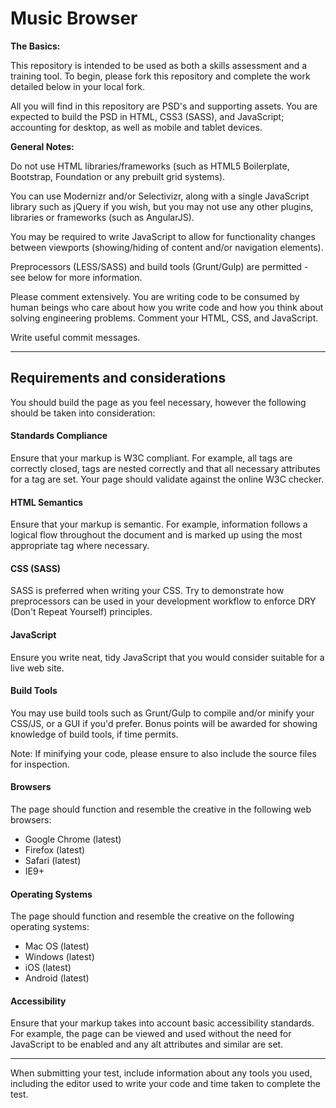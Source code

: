 Music Browser
=============

**The Basics:**

This repository is intended to be used as both a skills assessment and a training tool.  To begin, please fork this repository and complete the work detailed below in your local fork.

All you will find in this repository are PSD's and supporting assets.   You are expected to build the PSD in HTML, CSS3 (SASS), and JavaScript; accounting for desktop, as well as mobile and tablet devices.

**General Notes:**

Do not use HTML libraries/frameworks (such as HTML5 Boilerplate, Bootstrap, Foundation or any prebuilt grid systems).

You can use Modernizr and/or Selectivizr, along with a single JavaScript library such as jQuery if you wish, but you may not use any other plugins, libraries or frameworks (such as AngularJS).

You may be required to write JavaScript to allow for functionality changes between viewports (showing/hiding of content and/or navigation elements).

Preprocessors (LESS/SASS) and build tools (Grunt/Gulp) are permitted - see below for more information.

Please comment extensively.  You are writing code to be consumed by human beings who care about how you write code and how you think about solving engineering problems.  Comment your HTML, CSS, and JavaScript.

Write useful commit messages.

----------

Requirements and considerations
-------

You should build the page as you feel necessary, however the following should be taken into consideration:

####	Standards Compliance

Ensure that your markup is W3C compliant. For example, all tags are correctly closed, tags are nested correctly and that all necessary attributes for a tag are set. Your page should validate against the online W3C checker.

####	HTML Semantics

Ensure that your markup is semantic. For example, information follows a logical flow throughout the document and is marked up using the most appropriate tag where necessary.

####	CSS (SASS)

SASS is preferred when writing your CSS. Try to demonstrate how preprocessors can be used in your development workflow to enforce DRY (Don't Repeat Yourself) principles.

####	JavaScript

Ensure you write neat, tidy JavaScript that you would consider suitable for a live web site.

####	Build Tools

You may use build tools such as Grunt/Gulp to compile and/or minify your CSS/JS, or a GUI if you'd prefer.
Bonus points will be awarded for showing knowledge of build tools, if time permits.

Note: If minifying your code, please ensure to also include the source files for inspection.

####	Browsers

The page should function and resemble the creative in the following web browsers:

*	Google Chrome (latest)
*	Firefox (latest)
*	Safari (latest)
*	IE9+

#### Operating Systems

The page should function and resemble the creative on the following operating systems:

* Mac OS (latest)
* Windows (latest)
* iOS (latest)
* Android (latest)

#### Accessibility

Ensure that your markup takes into account basic accessibility standards. For example, the page can be viewed and used without the need for JavaScript to be enabled and any alt attributes and similar are set.

----------

When submitting your test, include information about any tools you used, including the editor used to write your code and time taken to complete the test.
